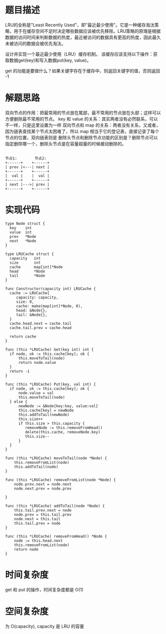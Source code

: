 # 题目描述
LRU的全称是"Least Recently Used"，即"最近最少使用"。它是一种缓存淘汰策略，用于在缓存空间不足时决定哪些数据应该被优先移除。LRU策略的原理是根据数据的访问时间来判断数据的热度，最近被访问的数据具有更高的热度，因此最久未被访问的数据会被优先淘汰。

设计并实现一个最近最少使用（LRU）缓存机制。
该缓存应该支持以下操作：获取数据get(key)和写入数据put(key, value)。

get 的功能是要做什么？如果关键字存在于缓存中，则返回关键字的值，否则返回 -1

# 解题思路
双向节点的作用：把最常用的节点放在尾部，最不常用的节点放在头部；这样可以方便删除最不常用的节点。
key 和 value 的关系：其实两者没有必然联系，可以不一样，只是这里设置为一样
双向节点和 map 的关系：两者没有关系，又或者，因为链表查找某个节点太困难了，所以 map 相当于它的登记表，直接记录了每个节点的位置，双向链表则是
删除头节点和删除节点功能的区别是？删除节点可以指定删除哪一个，删除头节点是在容量超量的时候被动删除的。

```golang

节点1:        节点2:
+------+    +------+
| prev |<---| next |
+------+    +------+
|  val |    |  val |
+------+    +------+
| next |--->| prev |
+------+    +------+

```


# 实现代码
```golang
type Node struct {
  key    int
  value  int
  prev   *Node
  next   *Node
}

type LRUCache struct {
  capacity   int
  size       int
  cache      map[int]*Node
  head       *Node
  tail       *Node
}

func Constructor(capacity int) LRUCache {
  cache := LRUCache{
     capacity: capacity,
     size: 0,
     cache: make(map[int]*Node, 0),
     head: &Node{},
     tail: &Node{},
  }
  cache.head.next = cache.tail
  cache.tail.prev = cache.head
  
  return cache
}

func (this *LRUCache) Get(key int) int {
  if node, ok := this.cache[key]; ok {
      this.moveToTail(node)
      return node.value
  }
  return -1
}

func (this *LRUCache) Put(key, val int) {
  if node, ok := this.cache[key]; ok {
      node.value = val
      this.moveToTail(node)
  } else {
      newNode := &Node{key:key, value:val}
      this.cache[key] = newNode
      this.addToTail(newNode)
      this.size++
      if this.size > this.capacity {
         removeNode := this.removeFromHead()
         delete(this.cache, removeNode.key)
         this.size--
      }
  }
}

func (this *LRUCache) moveToTail(node *Node) {
    this.removeFromList(node)
    this.addToTail(node)
}

func (this *LRUCache) removeFromList(node *Node) {
    node.prev.next = node.next
    node.next.prev = node.prev
    
}

func (this *LRUCache) addToTail(node *Node) {
    this.tail.prev.next = node
    node.prev = this.tail.prev
    node.next = this.tail
    this.tail.prev = node
}

func (this *LRUCache) removeFromHead() *Node {
    node := this.head.next
    this.removeFromList(node)
    return node
}

```

# 时间复杂度
get 和 put 的操作，时间复杂度都是 O(1)

# 空间复杂度
为 O(capacity), capacity 是 LRU 的容量







